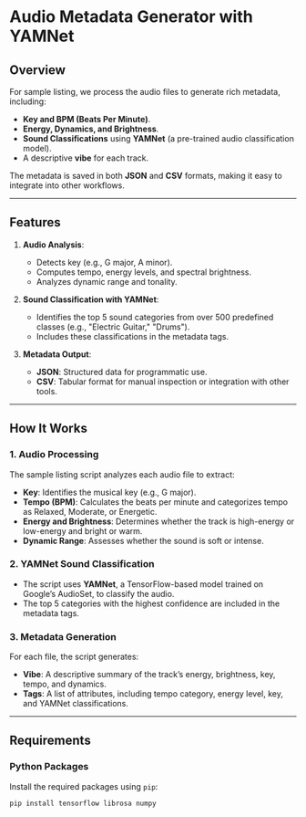 # Audio Metadata Generator with YAMNet

## Overview

For sample listing, we process the audio files to generate rich metadata, including:
- **Key and BPM (Beats Per Minute)**.
- **Energy, Dynamics, and Brightness**.
- **Sound Classifications** using **YAMNet** (a pre-trained audio classification model).
- A descriptive **vibe** for each track.

The metadata is saved in both **JSON** and **CSV** formats, making it easy to integrate into other workflows.

---

## Features
1. **Audio Analysis**:
    - Detects key (e.g., G major, A minor).
    - Computes tempo, energy levels, and spectral brightness.
    - Analyzes dynamic range and tonality.

2. **Sound Classification with YAMNet**:
    - Identifies the top 5 sound categories from over 500 predefined classes (e.g., "Electric Guitar," "Drums").
    - Includes these classifications in the metadata tags.

3. **Metadata Output**:
    - **JSON**: Structured data for programmatic use.
    - **CSV**: Tabular format for manual inspection or integration with other tools.

---

## How It Works

### 1. Audio Processing
The sample listing script analyzes each audio file to extract:
- **Key**: Identifies the musical key (e.g., G major).
- **Tempo (BPM)**: Calculates the beats per minute and categorizes tempo as Relaxed, Moderate, or Energetic.
- **Energy and Brightness**: Determines whether the track is high-energy or low-energy and bright or warm.
- **Dynamic Range**: Assesses whether the sound is soft or intense.

### 2. YAMNet Sound Classification
- The script uses **YAMNet**, a TensorFlow-based model trained on Google’s AudioSet, to classify the audio.
- The top 5 categories with the highest confidence are included in the metadata tags.

### 3. Metadata Generation
For each file, the script generates:
- **Vibe**: A descriptive summary of the track’s energy, brightness, key, tempo, and dynamics.
- **Tags**: A list of attributes, including tempo category, energy level, key, and YAMNet classifications.

---

## Requirements

### Python Packages
Install the required packages using `pip`:
```bash
pip install tensorflow librosa numpy
